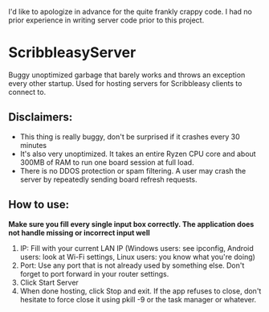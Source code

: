 I'd like to apologize in advance for the quite frankly crappy code. I had no prior experience in writing server code prior to this project.

# ScribbleasyServer
Buggy unoptimized garbage that barely works and throws an exception every other startup.
Used for hosting servers for Scribbleasy clients to connect to.

## Disclaimers:
- This thing is really buggy, don't be surprised if it crashes every 30 minutes
- It's also very unoptimized. It takes an entire Ryzen CPU core and about 300MB of RAM to run one board session at full load.
- There is no DDOS protection or spam filtering. A user may crash the server by repeatedly sending board refresh requests.

## How to use:
**Make sure you fill every single input box correctly. The application does not handle missing or incorrect input well**
1. IP: Fill with your current LAN IP (Windows users: see ipconfig, Android users: look at Wi-Fi settings, Linux users: you know what you're doing)
2. Port: Use any port that is not already used by something else. Don't forget to port forward in your router settings.
3. Click Start Server
4. When done hosting, click Stop and exit. If the app refuses to close, don't hesitate to force close it using pkill -9 or the task manager or whatever.
